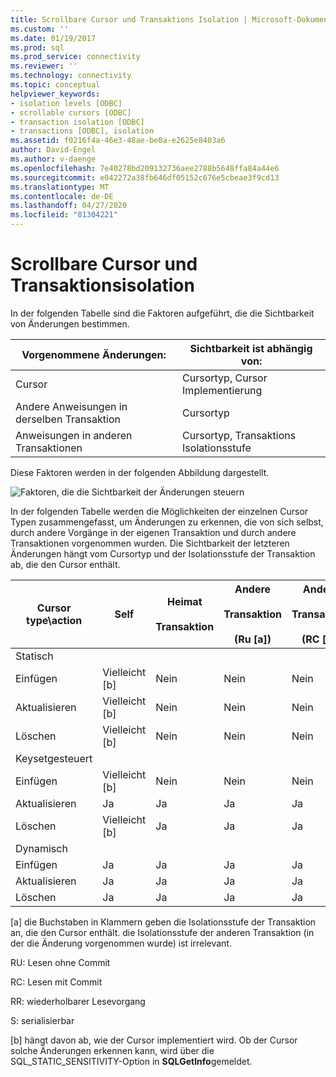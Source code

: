 ```yaml
---
title: Scrollbare Cursor und Transaktions Isolation | Microsoft-Dokumentation
ms.custom: ''
ms.date: 01/19/2017
ms.prod: sql
ms.prod_service: connectivity
ms.reviewer: ''
ms.technology: connectivity
ms.topic: conceptual
helpviewer_keywords:
- isolation levels [ODBC]
- scrollable cursors [ODBC]
- transaction isolation [ODBC]
- transactions [ODBC], isolation
ms.assetid: f0216f4a-46e3-48ae-be0a-e2625e8403a6
author: David-Engel
ms.author: v-daenge
ms.openlocfilehash: 7e40278bd209132736aee2788b5648ffa84a44e6
ms.sourcegitcommit: e042272a38fb646df05152c676e5cbeae3f9cd13
ms.translationtype: MT
ms.contentlocale: de-DE
ms.lasthandoff: 04/27/2020
ms.locfileid: "81304221"
---
```

# <a name="scrollable-cursors-and-transaction-isolation"></a>Scrollbare Cursor und Transaktionsisolation
In der folgenden Tabelle sind die Faktoren aufgeführt, die die Sichtbarkeit von Änderungen bestimmen.  
  
|Vorgenommene Änderungen:|Sichtbarkeit ist abhängig von:|  
|----------------------|----------------------------|  
|Cursor|Cursortyp, Cursor Implementierung|  
|Andere Anweisungen in derselben Transaktion|Cursortyp|  
|Anweisungen in anderen Transaktionen|Cursortyp, Transaktions Isolationsstufe|  
  
 Diese Faktoren werden in der folgenden Abbildung dargestellt.  
  
 ![Faktoren, die die Sichtbarkeit der Änderungen steuern](../../../odbc/reference/develop-app/media/pr23.gif "pr23")  
  
 In der folgenden Tabelle werden die Möglichkeiten der einzelnen Cursor Typen zusammengefasst, um Änderungen zu erkennen, die von sich selbst, durch andere Vorgänge in der eigenen Transaktion und durch andere Transaktionen vorgenommen wurden. Die Sichtbarkeit der letzteren Änderungen hängt vom Cursortyp und der Isolationsstufe der Transaktion ab, die den Cursor enthält.  
  
|Cursor type\action|Self|Heimat<br /><br /> Transaktion|Andere<br /><br /> Transaktion<br /><br /> (Ru [a])|Andere<br /><br /> Transaktion<br /><br /> (RC [a])|Andere<br /><br /> Transaktion<br /><br /> (RR [a])|Andere<br /><br /> Transaktion<br /><br /> (S [a])|  
|-------------------------|----------|-----------------|----------------------------------|----------------------------------|----------------------------------|---------------------------------|  
|Statisch|||||||  
|Einfügen|Vielleicht [b]|Nein |Nein |Nein |Nein |Nein|  
|Aktualisieren|Vielleicht [b]|Nein |Nein |Nein |Nein |Nein|  
|Löschen|Vielleicht [b]|Nein |Nein |Nein |Nein |Nein|  
|Keysetgesteuert|||||||  
|Einfügen|Vielleicht [b]|Nein |Nein |Nein |Nein |Nein|  
|Aktualisieren|Ja|Ja|Ja|Ja|Nein |Nein|  
|Löschen|Vielleicht [b]|Ja|Ja|Ja|Nein |Nein|  
|Dynamisch|||||||  
|Einfügen|Ja|Ja|Ja|Ja|Ja|Nein|  
|Aktualisieren|Ja|Ja|Ja|Ja|Nein |Nein|  
|Löschen|Ja|Ja|Ja|Ja|Nein |Nein|  
  
 [a] die Buchstaben in Klammern geben die Isolationsstufe der Transaktion an, die den Cursor enthält. die Isolationsstufe der anderen Transaktion (in der die Änderung vorgenommen wurde) ist irrelevant.  
  
 RU: Lesen ohne Commit  
  
 RC: Lesen mit Commit  
  
 RR: wiederholbarer Lesevorgang  
  
 S: serialisierbar  
  
 [b] hängt davon ab, wie der Cursor implementiert wird. Ob der Cursor solche Änderungen erkennen kann, wird über die SQL_STATIC_SENSITIVITY-Option in **SQLGetInfo**gemeldet.
